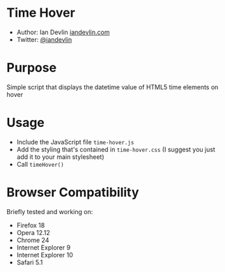 Time Hover
==========

- Author: Ian Devlin [iandevlin.com](http://iandevlin.com)
- Twitter: [@iandevlin](http://twitter.com/iandevlin)

Purpose
=======

Simple script that displays the datetime value of HTML5 time elements on hover

Usage
=====

- Include the JavaScript file `time-hover.js`
- Add the styling that's contained in `time-hover.css` (I suggest you just add it to your main stylesheet)
- Call `timeHover()`

Browser Compatibility
=====================

Briefly tested and working on:
- Firefox 18
- Opera 12.12
- Chrome 24
- Internet Explorer 9
- Internet Explorer 10
- Safari 5.1